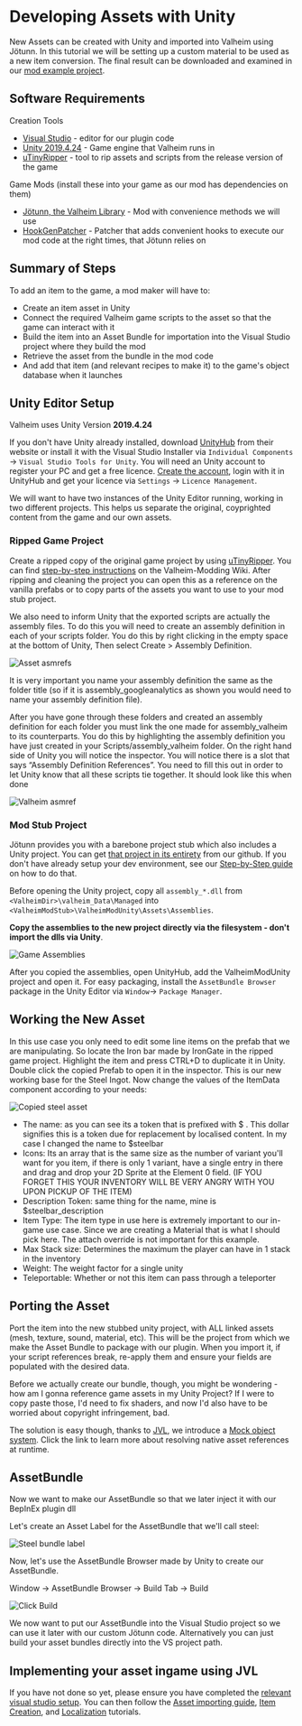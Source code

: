 ﻿# Developing Assets with Unity

New Assets can be created with Unity and imported into Valheim using Jötunn. In this tutorial we will be setting up a custom material to be used as a new item conversion. The final result can be downloaded and examined in our [mod example project](https://github.com/Valheim-Modding/JotunnModExample).

## Software Requirements

Creation Tools
* [Visual Studio](https://visualstudio.microsoft.com/de/downloads/) - editor for our plugin code
* [Unity 2019.4.24](https://unity3d.com/unity/whats-new/2019.4.24) - Game engine that Valheim runs in
* [uTinyRipper](https://sourceforge.net/projects/utinyripper/files/latest/download) - tool to rip assets and scripts from the release version of the game

Game Mods (install these into your game as our mod has dependencies on them)
* [Jötunn, the Valheim Library](https://valheim.thunderstore.io/package/ValheimModding/Jotunn/) - Mod with convenience methods we will use
* [HookGenPatcher](https://valheim.thunderstore.io/package/ValheimModding/HookGenPatcher/) - Patcher that adds convenient hooks to execute our mod code at the right times, that Jötunn relies on

## Summary of Steps

To add an item to the game, a mod maker will have to:
* Create an item asset in Unity
* Connect the required Valheim game scripts to the asset so that the game can interact with it
* Build the item into an Asset Bundle for importation into the Visual Studio project where they build the mod
* Retrieve the asset from the bundle in the mod code
* And add that item (and relevant recipes to make it) to the game's object database when it launches

## Unity Editor Setup

Valheim uses Unity Version **2019.4.24**

If you don't have Unity already installed, download [UnityHub](https://public-cdn.cloud.unity3d.com/hub/prod/UnityHubSetup.exe) from their website or install it with the Visual Studio Installer via `Individual Components` -> `Visual Studio Tools for Unity`. You will need an Unity account to register your PC and get a free licence. [Create the account](https://id.unity.com/account/new), login with it in UnityHub and get your licence via `Settings` -> `Licence Management`.

We will want to have two instances of the Unity Editor running, working in two different projects. This helps us separate the original, coyprighted content from the game and our own assets.

### Ripped Game Project

Create a ripped copy of the original game project by using [uTinyRipper](https://sourceforge.net/projects/utinyripper/files/latest/download). You can find [step-by-step instructions](https://github.com/Valheim-Modding/Wiki/wiki/Valheim-Unity-Project-Guide) on the Valheim-Modding Wiki. After ripping and cleaning the project you can open this as a reference on the vanilla prefabs or to copy parts of the assets you want to use to your mod stub project.

We also need to inform Unity that the exported scripts are actually the assembly files. To do this you will need to create an assembly definition in each of your scripts folder. You do this by right clicking in the empty space at the bottom of Unity, Then select Create \> Assembly Definition.

![Asset asmrefs](../images/data/assetAsmrefs.png)

It is very important you name your assembly definition the same as the folder title (so if it is assembly_googleanalytics as shown you would need to name your assembly definition file).

After you have gone through these folders and created an assembly definition for each folder you must link the one made for assembly_valheim to its counterparts. You do this by highlighting the assembly definition you have just created in your Scripts/assembly_valheim folder. On the right hand side of Unity you will notice the inspector. You will notice there is a slot that says “Assembly Definition References”. You need to fill this out in order to let Unity know that all these scripts tie together. It should look like this when done

![Valheim asmref](../images/data/assetAsmvalheim.png)

### Mod Stub Project

Jötunn provides you with a barebone project stub which also includes a Unity project. You can get [that project in its entirety](https://github.com/Valheim-Modding/JotunnModStub) from our github. If you don't have already setup your dev environment, see our [Step-by-Step guide](../guides/guide.md) on how to do that.

Before opening the Unity project, copy all `assembly_*.dll` from `<ValheimDir>\valheim_Data\Managed` into `<ValheimModStub>\ValheimModUnity\Assets\Assemblies`.

 **Copy the assemblies to the new project directly via the filesystem - don't import the dlls via Unity**.

![Game Assemblies](../images/data/assetAssemblies.png)

After you copied the assemblies, open UnityHub, add the ValheimModUnity project and open it. For easy packaging, install the `AssetBundle Browser` package in the Unity Editor via `Window`-> `Package Manager`.

## Working the New Asset

In this use case you only need to edit some line items on the prefab that we are manipulating. So locate the Iron bar made by IronGate in the ripped game project. Highlight the item and press CTRL+D to duplicate it in Unity. Double click the copied Prefab to open it in the inspector. This is our new working base for the Steel Ingot. Now change the values of the ItemData component according to your needs:

![Copied steel asset](../images/data/assetCopiedsteel.png)

* The name: as you can see its a token that is prefixed with \$ . This dollar     signifies this is a token due for replacement by localised content. In my case I changed the name to \$steelbar
* Icons: Its an array that is the same size as the number of variant you'll want for you item, if there is only 1 variant, have a single entry in there and drag and drop your 2D Sprite at the Element 0 field. (IF YOU FORGET THIS YOUR INVENTORY WILL BE VERY ANGRY WITH YOU UPON PICKUP OF THE ITEM)
* Description Token: same thing for the name, mine is \$steelbar\_description
* Item Type: The item type in use here is extremely important to our in-game use case. Since we are creating a Material that is what I should pick here. The attach override is not important for this example.
* Max Stack size: Determines the maximum the player can have in 1 stack in the inventory
* Weight: The weight factor for a single unity
* Teleportable: Whether or not this item can pass through a teleporter

## Porting the Asset

Port the item into the new stubbed unity project, with ALL linked assets (mesh, texture, sound, material, etc). This will be the project from which we make the Asset Bundle to package with our plugin. When you import it, if your script references break, re-apply them and ensure your fields are populated with the desired data.

Before we actually create our bundle, though, you might be wondering - how am I gonna reference game assets in my Unity Project?
If I were to copy paste those, I'd need to fix shaders, and now I'd also have to be worried about copyright infringement, bad.

The solution is easy though, thanks to [JVL](https://github.com/Valheim-Modding/Jotunn), we introduce a [Mock object system](asset-mocking.md). Click the link to learn more about resolving native asset references at runtime.


## AssetBundle

Now we want to make our AssetBundle so that we later inject it with our BepInEx plugin dll

Let's create an Asset Label for the AssetBundle that we'll call steel:

![Steel bundle label](../images/data/assetBundleLabel.png)

Now, let's use the AssetBundle Browser made by Unity to create our AssetBundle.

Window -\> AssetBundle Browser -\> Build Tab -\> Build

![Click Build](../images/data/assetBundleBuild.png)

We now want to put our AssetBundle into the Visual Studio project so we can use it later with our custom Jötunn code. Alternatively you can just build your asset bundles directly into the VS project path.

## Implementing your asset ingame using JVL

If you have not done so yet, please ensure you have completed the [relevant visual studio setup](../guides/guide.md).
You can then follow the [Asset importing guide](asset-loading.md), [Item Creation](items.md), and [Localization](localization.md) tutorials.